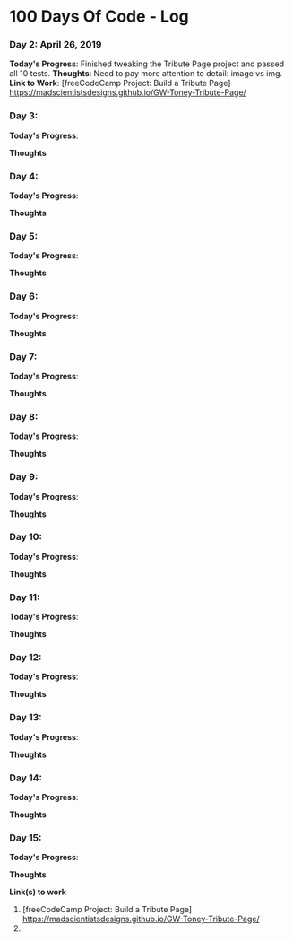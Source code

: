 # 100 Days Of Code - Log

### Day 2: April 26, 2019
**Today's Progress**: Finished tweaking the Tribute Page project and passed all 10 tests.
**Thoughts**: Need to pay more attention to detail: image vs img.
**Link to Work**: [freeCodeCamp Project: Build a Tribute Page] https://madscientistsdesigns.github.io/GW-Toney-Tribute-Page/


### Day 3: 

**Today's Progress**: 

**Thoughts** 


### Day 4: 

**Today's Progress**: 

**Thoughts** 


### Day 5: 

**Today's Progress**: 

**Thoughts** 


### Day 6: 

**Today's Progress**: 

**Thoughts** 



### Day 7: 

**Today's Progress**: 

**Thoughts** 



### Day 8: 

**Today's Progress**: 

**Thoughts** 



### Day 9: 

**Today's Progress**: 

**Thoughts** 



### Day 10: 

**Today's Progress**: 

**Thoughts** 



### Day 11: 

**Today's Progress**: 

**Thoughts** 



### Day 12: 

**Today's Progress**: 

**Thoughts** 



### Day 13: 

**Today's Progress**: 

**Thoughts** 



### Day 14: 

**Today's Progress**: 

**Thoughts** 



### Day 15: 

**Today's Progress**: 

**Thoughts** 



**Link(s) to work**
1. [freeCodeCamp Project: Build a Tribute Page] https://madscientistsdesigns.github.io/GW-Toney-Tribute-Page/
2. 

